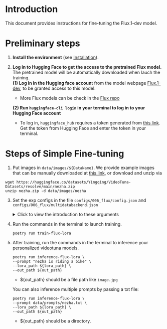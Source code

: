 
# Introduction
This document provides instructions for fine-tuning the Flux.1-dev model.

# Preliminary steps
1. **Install the environment** (see [Installation]()). 
2. **Log in to Hugging Face to get the access to the pretrained Flux model.** The pretrained model will be automatically downloaded when lauch the training.   
    **(1) Log in in the Hugging face accoun**t from the model webpage [Flux.1-dev](https://huggingface.co/black-forest-labs/FLUX.1-dev), to be granted access to this model. 
    - More Flux models can be check in the [Flux repo](https://github.com/black-forest-labs/flux?tab=readme-ov-file#models) 

    **(2) Run `huggingface-cli login` in your terminal to log in to your Hugging Face account**  
    - To log in, `huggingface_hub` requires a token generated from [this link](https://huggingface.co/settings/tokens). Get the token from Hugging Face and enter the token in your terminal.

# Steps of Simple Fine-tuning
1. Put images in `data/images/${DataName}`. We provide example images that can be manually downloaded at [this link](https://huggingface.co/datasets/Yingqing/VideoTuna-Datasets/resolve/main/nezha.zip), or download and unzip via
```
wget https://huggingface.co/datasets/Yingqing/VideoTuna-Datasets/resolve/main/nezha.zip
unzip nezha.zip -d data/images/nezha
```
3. Set the exp configs in the file `configs/006_flux/config.json` and `configs/006_flux/multidatabackend.json`
    <details>
      <summary>Click to view the introduction to these arguments</summary>

      
      **Necessary arguments that you need to modify to train different loras.** 

      config.json  
      - `output_dir`: the directory for saving trained lora models and intermediate results.  
      - `validation_prompt`: the testing prompt for validation during training. It should contain the concept name used in training labels.  

      multidatabackend.json  
      - `instance_data_dir`: the image directory. set to `data/images/${DataName}`
      - `caption`: the simple caption that be used for all images. 
      
      **Optional arguments that you may need to adjust to match more advanced requirements.**  
      config.json
      - `max_train_steps`: the total steps for training.  
      - `num_train_epochs`: Total number of training epochs (-1 means determined by steps).
      - `lora_rank`: the rank of the LoRA models, the bigger, the more learnable parameters.
      - `learning_rate`: controls how much the model weights are adjusted per update, balancing convergence speed and stability.
      - `checkpointing_steps`: the steps intersection for saving each LoRA checkpoint.
      - `checkpoints_total_limit`: the total number of saved model checkpoints.
      - `resume_from_checkpoint`: Resume training from the latest checkpoint.
      - `data_backend_config`: Path to the data backend configuration file.
      - `pretrained_model_name_or_path`: Name or path of the pre-trained model.
      - `seed`: Random seed for reproducibility.
      - `train_batch_size`: Batch size for training.
      - `gradient_checkpointing`: Whether to enable gradient checkpointing.
      - `disable_tf32`: Whether to disable TF32.
      - `mixed_precision`: Type of mixed precision.
      - `optimizer`: Type of optimizer.
      - `lr_warmup_steps`: Number of warmup steps for learning rate.
      - `lr_scheduler`: Type of learning rate scheduler.
      - `resolution_type`: Type of resolution.
      - `resolution`: Image resolution.
      - `validation_seed`: Random seed for validation.
      - `validation_steps`: Number of validation steps.
      - `validation_resolution`: Image resolution for validation.
      - `validation_guidance`: Guidance coefficient for validation.
      - `validation_guidance_rescale`: Guidance rescale for validation.
      - `validation_num_inference_steps`: Number of inference steps for validation.
      - `aspect_bucket_rounding`: Rounding precision for image aspect ratio bucketing.
      - `minimum_image_size`: Minimum image size.
      - `disable_benchmark`: Whether to disable benchmarking.
      - `lora_type`: Type of LoRA (Low-Rank Adaptation).
      - `model_type`: Type of the model.
      - `model_family`: Family of the model.
      - `write_batch_size`: Batch size for writing.
      - `caption_dropout_probability`: Probability of caption dropout.
    </details>


3. Run the commands in the terminal to launch training.
    ```
    poetry run train-flux-lora
    ```
4. After training, run the commands in the terminal to inference your personalized videotuna models.
    ```
    poetry run inference-flux-lora \
    --prompt "nezha is riding a bike" \
    --lora_path ${lora_path} \
    --out_path ${out_path}
    ```
    - ${out_path} should be a file path like `image.jpg`  

    You can also inference multiple prompts by passing a txt file:
    ```
    poetry run inference-flux-lora \
    --prompt data/prompts/nezha.txt \
    --lora_path ${lora_path} \
    --out_path ${out_path}
    ```
    - ${out_path} should be a directory.


